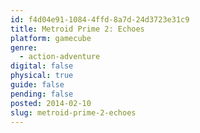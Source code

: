 ```yaml
---
id: f4d04e91-1084-4ffd-8a7d-24d3723e31c9
title: Metroid Prime 2: Echoes
platform: gamecube
genre:
  - action-adventure
digital: false
physical: true
guide: false
pending: false
posted: 2014-02-10
slug: metroid-prime-2-echoes
---
```

